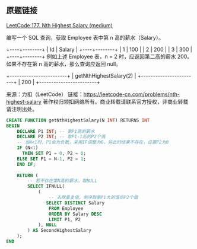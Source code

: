 ## 原题链接

[LeetCode 177. Nth Highest Salary (medium)](https://leetcode-cn.com/problems/nth-highest-salary/)


编写一个 SQL 查询，获取 Employee 表中第 n 高的薪水（Salary）。

+----+--------+
| Id | Salary |
+----+--------+
| 1  | 100    |
| 2  | 200    |
| 3  | 300    |
+----+--------+
例如上述 Employee 表，n = 2 时，应返回第二高的薪水 200。如果不存在第 n 高的薪水，那么查询应返回 null。

+------------------------+
| getNthHighestSalary(2) |
+------------------------+
| 200                    |
+------------------------+

来源：力扣（LeetCode）
链接：https://leetcode-cn.com/problems/nth-highest-salary
著作权归领扣网络所有。商业转载请联系官方授权，非商业转载请注明出处。

```sql
CREATE FUNCTION getNthHighestSalary(N INT) RETURNS INT
BEGIN
    DECLARE P1 INT; -- 第P1高的薪水
    DECLARE P2 INT; -- 取P1-1后的P2个值
    -- 当N<1时，P1会为负数，采用IF调整为0，另此时结果不存在，设置P2为0
    IF (N<1)
      THEN SET P1 = 0, P2 = 0;
    ELSE SET P1 = N-1, P2 = 1;
    END IF;
    
    RETURN (
        -- 若不存在第N高的薪水，取NULL
        SELECT IFNULL(
            (
                -- 去除重复值，倒序取第P1大的值后P2个值
               SELECT DISTINCT Salary
                FROM Employee
                ORDER BY Salary DESC
                LIMIT P1, P2
            ), NULL
        ) AS SecondHighestSalary   
    );
END
```